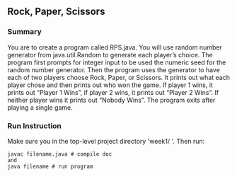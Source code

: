 ## Rock, Paper, Scissors
### Summary
You are to create a program called RPS.java. You will use random number generator from java.util.Random to generate each player’s choice. The program first prompts for integer input to be used the numeric seed for the random number generator. Then the program uses the generator to have each of two players choose Rock, Paper, or Scissors. It prints out what each player chose and then prints out who won the game. If player 1 wins, it prints out “Player 1 Wins”, if player 2 wins, it prints out “Player 2 Wins”. If neither player wins it prints out “Nobody Wins”. The program exits after playing a single game.

### Run Instruction
Make sure you in the top-level project directory 'week1/ '. Then run:
```
javac filename.java # compile doc
and 
java filename # run program
```
